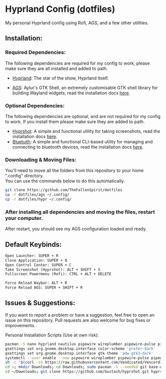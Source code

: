 # Hyprland Config (dotfiles)
My personal Hyprland config using Rofi, AGS, and a few other utilities.

## Installation:

### Required Dependencies:
The following dependencies are required for my config to work, please make sure they are all installed and added to path.
 
- [Hyprland](https://hyprland.org): The star of the show, Hyprland itself.
<!-- - [Rofi](https://github.com/davatorium/rofi): A very useful application launcher, and dmenu replacement. It powers my media controls menu and power menu, read the installation docs [here](https://github.com/davatorium/rofi/blob/next/INSTALL.md). -->
- [AGS](https://aylur.github.io/ags-docs/): Aylur's GTK Shell, an extremely customisable GTK shell library for building Wayland widgets, read the installation docs [here](https://aylur.github.io/ags-docs/config/installation/).

### Optional Dependencies:
The following dependencies are optional, and are not required for my config to work. If you install them please make sure they are added to path.
- [Hyprshot](https://github.com/Gustash/hyprshot): A simple and functional utility for taking screenshots, read the installation docs [here](https://github.com/Gustash/hyprshot?tab=readme-ov-file#installation).
- [Bluetuith](https://github.com/darkhz/bluetuith): A simple and functional CLI-based utility for managing and connecting to bluetooth devices, read the installation docs [here](https://darkhz.github.io/bluetuith/Installation.html).

### Downloading & Moving Files:
You'll need to move all the folders from this repository to your home ".config" directory.
<br/>
You can use the commands below to do this automatically.

```bash
git clone https://github.com/TheFallenSpirit/dotfiles
cp -r dotfiles/ags ~/.config/
cp -r dotfiles/hypr ~/.config/
```

### After installing all dependencies and moving the files, restart your computer.
After restart, you should see my AGS configuration loaded and ready.

## Default Keybinds:
```txt
Open Launcher: SUPER + R
Close Application: SUPER + Q
Open Control Center: SUPER + C
Take Screenshot (Hyprshot): ALT + SHIFT + S
Fullscreen Powermenu (Rofi): CTRL + ALT + DELETE

Force Reload Waybar: ALT + R
Force Reload AGS: SUPER + SHIFT + R
```

## Issues & Suggestions:
If you want to report a problem or have a suggestion, feel free to open an issue on this repository. Pull requests are also welcome for bug fixes or improvements.

Personal Installation Scripts (Use at own risk):
```bash
pacman -S nano hyprland nautilus pipewire wireplumber pipewire-pulse pipewire-alsa xdg-desktop-portal-gtk discord firefox adw-gtk-theme flatpak slurp grim wl-clipboard noto-fonts noto-fonts-cjk noto-fonts-emoji sddm
gsettings set org.gnome.desktop.interface color-scheme 'prefer-dark'
gsettings set org.gnome.desktop.interface gtk-theme 'adw-gtk3-dark'
systemctl --user enable --now pipewire wireplumber pipewire-pulse pipewire-alsa
sh -c "$(curl -sS https://raw.githubusercontent.com/Vendicated/VencordInstaller/main/install.sh)"
cd ~; mkdir Downloads; cd Downloads; sudo pacman -S --needed git base-devel; git clone https://aur.archlinux.org/yay-bin.git; cd yay-bin; makepkg -si
cd ~/Downloads; git clone https://github.com/Gustash/hyprshot.git hyprshot; sudo mv hyprshot/hyprshot /usr/local/bin; rm -r hyprshot
```
